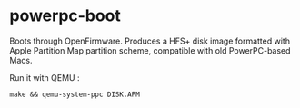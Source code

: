 # powerpc-boot
Boots through OpenFirmware.
Produces a HFS+ disk image formatted with Apple Partition Map partition scheme, compatible with old PowerPC-based Macs.

Run it with QEMU :

```make && qemu-system-ppc DISK.APM```

